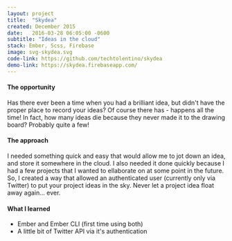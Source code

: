 ```yaml
---
layout: project
title:  "Skydea"
created: December 2015
date:   2016-03-28 06:05:00 -0600
subtitle: "Ideas in the cloud"
stack: Ember, Scss, Firebase
image: svg-skydea.svg
code-link: https://github.com/techtolentino/skydea
demo-link: https://skydea.firebaseapp.com/
---
```


#### The opportunity
Has there ever been a time when you had a brilliant idea, but didn't have the proper place to record your ideas? Of course there has - happens all the time! In fact, how many ideas die because they never made it to the drawing board? Probably quite a few!

#### The approach

I needed something quick and easy that would allow me to jot down an idea, and store it somewhere in the cloud. I also needed it done quickly because I had a few projects that I wanted to ellaborate on at some point in the future. So, I created a way that allowed an authenticated user (currently only via Twitter) to put your project ideas in the sky. Never let a project idea float away again... ever.

#### What I learned

- Ember and Ember CLI (first time using both)
- A little bit of Twitter API via it's authentication